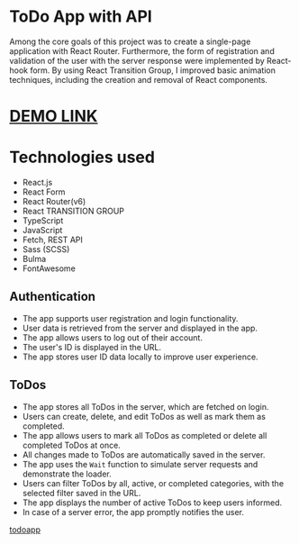 # ToDo App with API 
Among the core goals of this project was to create a single-page application with React Router. Furthermore, the form of registration and validation of the user with the server response were implemented by React-hook form. By using React Transition Group, I improved basic animation techniques, including the creation and removal of React components.

# [DEMO LINK](https://vasyliev-anton.github.io/react_todo-app/)

# Technologies used
- React.js
- React Form
- React Router(v6)
- React TRANSITION GROUP
- TypeScript
- JavaScript
- Fetch, REST API
- Sass (SCSS)
- Bulma
- FontAwesome

## Authentication
- The app supports user registration and login functionality.
- User data is retrieved from the server and displayed in the app.
- The app allows users to log out of their account.
- The user's ID is displayed in the URL.
- The app stores user ID data locally to improve user experience.

## ToDos
- The app stores all ToDos in the server, which are fetched on login.
- Users can create, delete, and edit ToDos as well as mark them as completed.
- The app allows users to mark all ToDos as completed or delete all completed ToDos at once.
- All changes made to ToDos are automatically saved in the server.
- The app uses the `Wait` function to simulate server requests and demonstrate the loader.
- Users can filter ToDos by all, active, or completed categories, with the selected filter saved in the URL.
- The app displays the number of active ToDos to keep users informed.
- In case of a server error, the app promptly notifies the user.

[todoapp](https://github.com/vasyliev-anton/react_todo-app/blob/master/description/todoapp.gif)
